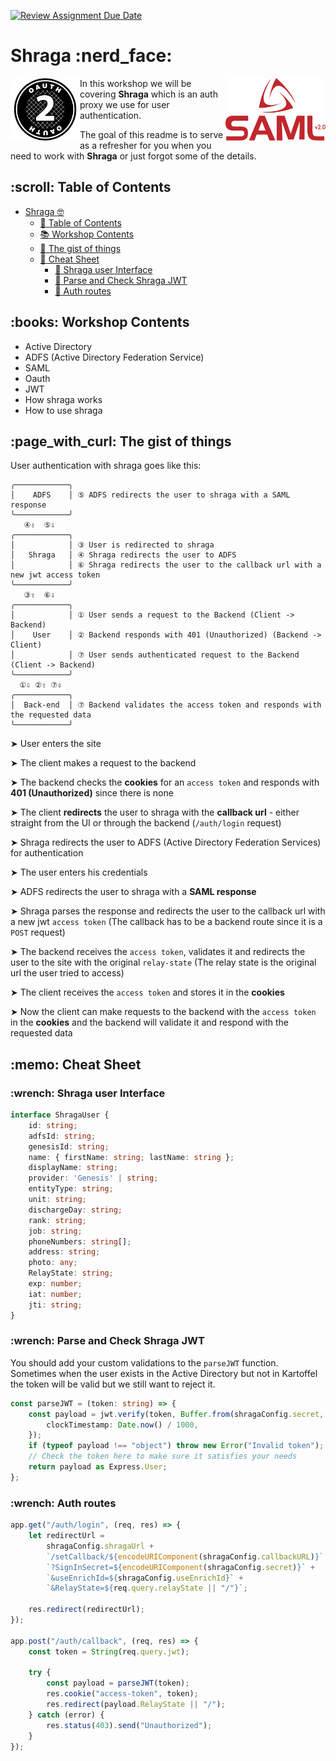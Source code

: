 [![Review Assignment Due Date](https://classroom.github.com/assets/deadline-readme-button-22041afd0340ce965d47ae6ef1cefeee28c7c493a6346c4f15d667ab976d596c.svg)](https://classroom.github.com/a/SzF9yXvI)
<h1 id="shraga">Shraga :nerd_face:</h1>

<img src="assets/oauth.png" align="left" alt="Oauth logo" height="100"/>
<img src="assets/saml.png" align="right" alt="Saml logo" height="100"/>

In this workshop we will be covering **Shraga** which is an auth proxy we use for user authentication.

The goal of this readme is to serve as a refresher for you when you need to work with **Shraga** or just forgot some of the details.

<h2 id="table-of-contents">:scroll: Table of Contents</h2>

- [Shraga :nerd_face:](#shraga)
  - [:scroll: Table of Contents](#table-of-contents)
  - [:books: Workshop Contents](#contents)
  - [:page_with_curl: The gist of things](#the-gist-of-things)
  - [:memo: Cheat Sheet](#cheat-sheet)
    - [:wrench: Shraga user Interface](#shraga-user-interface)
    - [:wrench: Parse and Check Shraga JWT](#shraga-jwt)
    - [:wrench: Auth routes](#auth-routes)

<h2 id="contents">:books: Workshop Contents</h2>

- Active Directory
- ADFS (Active Directory Federation Service)
- SAML
- Oauth
- JWT
- How shraga works
- How to use shraga

<h2 id="the-gist-of-things">:page_with_curl: The gist of things</h2>

User authentication with shraga goes like this:

```text
╭────────────╮  
│    ADFS    │ ⑤ ADFS redirects the user to shraga with a SAML response
╰────────────╯
   ④⇧  ⑤⇩
╭────────────╮
│            │ ③ User is redirected to shraga
│   Shraga   │ ④ Shraga redirects the user to ADFS
│            │ ⑥ Shraga redirects the user to the callback url with a new jwt access token
╰────────────╯
   ③⇧  ⑥⇩
╭────────────╮
│            │ ① User sends a request to the Backend (Client -> Backend)
│    User    │ ② Backend responds with 401 (Unauthorized) (Backend -> Client)
│            │ ⑦ User sends authenticated request to the Backend (Client -> Backend)
╰────────────╯
  ①⇩ ②⇧ ⑦⇳
╭────────────╮
│  Back-end  │ ⑦ Backend validates the access token and responds with the requested data
╰────────────╯
```

➤ User enters the site

➤ The client makes a request to the backend

➤ The backend checks the **cookies** for an `access token` and responds with **401 (Unauthorized)** since there is none

➤ The client **redirects** the user to shraga with the **callback url** - either straight from the UI or through the backend (`/auth/login` request)

➤ Shraga redirects the user to ADFS (Active Directory Federation Services) for authentication

➤ The user enters his credentials

➤ ADFS redirects the user to shraga with a **SAML response**

➤ Shraga parses the response and redirects the user to the callback url with a new jwt `access token` (The callback has to be a backend route since it is a `POST` request)

➤ The backend receives the `access token`, validates it and redirects the user to the site with the original `relay-state` (The relay state is the original url the user tried to access)

➤ The client receives the `access token` and stores it in the **cookies**

➤ Now the client can make requests to the backend with the `access token` in the **cookies** and the backend will validate it and respond with the requested data

<h2 id="cheat-sheet">:memo: Cheat Sheet</h2>

<h3 id="shraga-user-interface">:wrench: Shraga user Interface</h3>

```typescript
interface ShragaUser {
    id: string;
    adfsId: string;
    genesisId: string;
    name: { firstName: string; lastName: string };
    displayName: string;
    provider: 'Genesis' | string;
    entityType: string;
    unit: string;
    dischargeDay: string;
    rank: string;
    job: string;
    phoneNumbers: string[];
    address: string;
    photo: any;
    RelayState: string;
    exp: number;
    iat: number;
    jti: string;
}
```

<h3 id="shraga-jwt">:wrench: Parse and Check Shraga JWT</h3>

You should add your custom validations to the `parseJWT` function.
Sometimes when the user exists in the Active Directory but not in Kartoffel the token will be valid but we still want to reject it.

```typescript
const parseJWT = (token: string) => {
    const payload = jwt.verify(token, Buffer.from(shragaConfig.secret, "base64"), {
        clockTimestamp: Date.now() / 1000,
    });
    if (typeof payload !== "object") throw new Error("Invalid token");
    // Check the token here to make sure it satisfies your needs
    return payload as Express.User;
};
```

<h3 id="auth-routes">:wrench: Auth routes</h3>

```typescript
app.get("/auth/login", (req, res) => {
    let redirectUrl =
        shragaConfig.shragaUrl +
        `/setCallback/${encodeURIComponent(shragaConfig.callbackURL)}` +
        `?SignInSecret=${encodeURIComponent(shragaConfig.secret)}` +
        `&useEnrichId=${shragaConfig.useEnrichId}` +
        `&RelayState=${req.query.relayState || "/"}`;

    res.redirect(redirectUrl);
});

app.post("/auth/callback", (req, res) => {
    const token = String(req.query.jwt);

    try {
        const payload = parseJWT(token);
        res.cookie("access-token", token);
        res.redirect(payload.RelayState || "/");
    } catch (error) {
        res.status(403).send("Unauthorized");
    }
});
```
